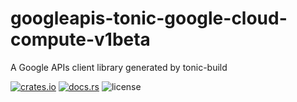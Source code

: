 # googleapis-tonic-google-cloud-compute-v1beta

A Google APIs client library generated by tonic-build

[![crates.io](https://img.shields.io/crates/v/googleapis-tonic-google-cloud-compute-v1beta)](https://crates.io/crates/googleapis-tonic-google-cloud-compute-v1beta)
[![docs.rs](https://img.shields.io/docsrs/googleapis-tonic-google-cloud-compute-v1beta)](https://docs.rs/googleapis-tonic-google-cloud-compute-v1beta)
![license](https://img.shields.io/crates/l/googleapis-tonic-google-cloud-compute-v1beta)
